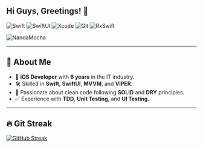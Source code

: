 
##  Hi Guys, Greetings! 👋 
<p align="left">  
   <img src="https://img.shields.io/badge/Swift-FA7343?style=flat&logo=swift&logoColor=white" alt="Swift" />   
   <img src="https://img.shields.io/badge/SwiftUI-007AFF?style=flat&logo=swift&logoColor=white" alt="SwiftUI" />   
   <img src="https://img.shields.io/badge/Xcode-1575F9?style=flat&logo=xcode&logoColor=white" alt="Xcode" />   
   <img src="https://img.shields.io/badge/Git-F05032?style=flat&logo=git&logoColor=white" alt="Git" />   
   <img src="https://img.shields.io/badge/RxSwift-B7178C?style=flat&logo=reactivex&logoColor=white" alt="RxSwift" />   
</p>

<p align="left">  
   <img src="https://komarev.com/ghpvc/?username=NandaMocha" alt="NandaMocha" />   
</p>

---

##  🚀 **About Me** 

-  📱 **iOS Developer** with **6 years** in the IT industry.   
-  🛠 Skilled in **Swift**, **SwiftUI**, **MVVM**, and **VIPER**.   
-  🧼 Passionate about clean code following **SOLID** and **DRY** principles.   
-  ✅ Experience with **TDD**, **Unit Testing**, and **UI Testing**.   

---

##  🔥 **Git Streak** 

[![GitHub Streak](https://github-readme-streak-stats.herokuapp.com/?user=NandaMocha)](https://git.io/streak-stats)
